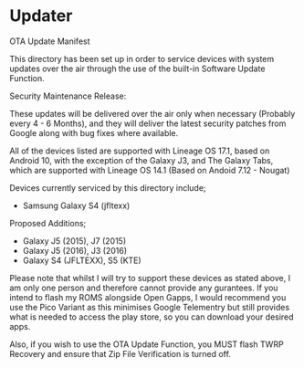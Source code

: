 # Updater
OTA Update Manifest

This directory has been set up in order to service devices with system updates over the air through the use of the built-in Software Update Function.

Security Maintenance Release:

These updates will be delivered over the air only when necessary (Probably every 4 - 6 Months), and they will deliver the latest security patches from Google along with bug fixes where available.

All of the devices listed are supported with Lineage OS 17.1, based on Android 10, with the exception of the Galaxy J3, and The Galaxy Tabs, which are supported with Lineage OS 14.1 (Based on Andoid 7.12 - Nougat)

Devices currently serviced by this directory include;

* Samsung Galaxy S4 (jfltexx)

Proposed Additions;

* Galaxy J5 (2015), J7 (2015)
* Galaxy J5 (2016), J3 (2016)
* Galaxy S4 (JFLTEXX), S5 (KTE)

Please note that whilst I will try to support these devices as stated above, I am only one person and therefore cannot provide any gurantees. If you intend to flash my ROMS alongside Open Gapps, I would recommend you use the Pico Variant as this minimises Google Telementry but still provides what is needed to access the play store, so you can download your desired apps.

Also, if you wish to use the OTA Update Function, you MUST flash TWRP Recovery and ensure that Zip File Verification is turned off.
